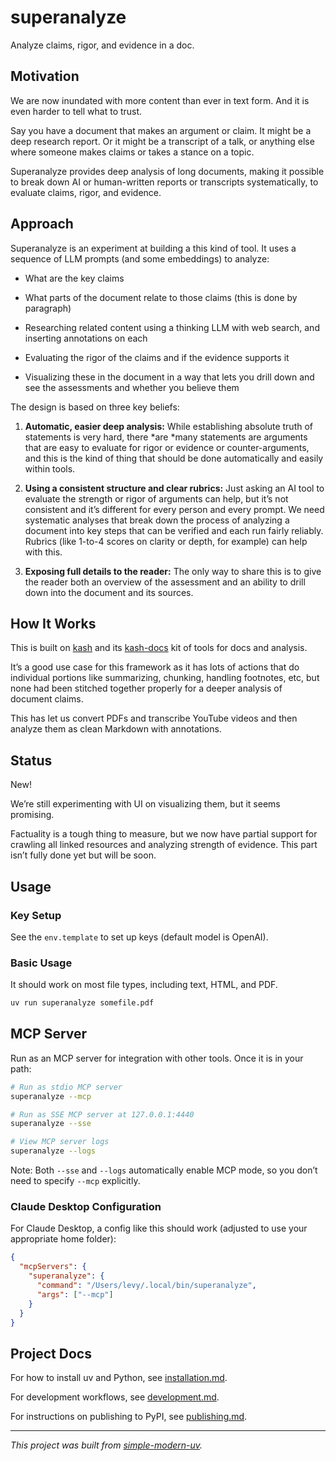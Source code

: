 # superanalyze

Analyze claims, rigor, and evidence in a doc.

## Motivation

We are now inundated with more content than ever in text form.
And it is even harder to tell what to trust.

Say you have a document that makes an argument or claim.
It might be a deep research report.
Or it might be a transcript of a talk, or anything else where someone makes claims or
takes a stance on a topic.

Superanalyze provides deep analysis of long documents, making it possible to break down
AI or human-written reports or transcripts systematically, to evaluate claims, rigor,
and evidence.

## Approach

Superanalyze is an experiment at building a this kind of tool.
It uses a sequence of LLM prompts (and some embeddings) to analyze:

- What are the key claims

- What parts of the document relate to those claims (this is done by paragraph)

- Researching related content using a thinking LLM with web search, and inserting
  annotations on each

- Evaluating the rigor of the claims and if the evidence supports it

- Visualizing these in the document in a way that lets you drill down and see the
  assessments and whether you believe them

The design is based on three key beliefs:

1. **Automatic, easier deep analysis:** While establishing absolute truth of statements
   is very hard, there *are *many statements are arguments that are easy to evaluate for
   rigor or evidence or counter-arguments, and this is the kind of thing that should be
   done automatically and easily within tools.

2. **Using a consistent structure and clear rubrics:** Just asking an AI tool to
   evaluate the strength or rigor of arguments can help, but it’s not consistent and
   it’s different for every person and every prompt.
   We need systematic analyses that break down the process of analyzing a document into
   key steps that can be verified and each run fairly reliably.
   Rubrics (like 1-to-4 scores on clarity or depth, for example) can help with this.

3. **Exposing full details to the reader:** The only way to share this is to give the
   reader both an overview of the assessment and an ability to drill down into the
   document and its sources.

## How It Works

This is built on [kash](https://www.github.com/jlevy/kash) and its
[kash-docs](https://www.github.com/jlevy/kash-docs) kit of tools for docs and analysis.

It’s a good use case for this framework as it has lots of actions that do individual
portions like summarizing, chunking, handling footnotes, etc, but none had been stitched
together properly for a deeper analysis of document claims.

This has let us convert PDFs and transcribe YouTube videos and then analyze them as
clean Markdown with annotations.

## Status

New!

We’re still experimenting with UI on visualizing them, but it seems promising.

Factuality is a tough thing to measure, but we now have partial support for crawling all
linked resources and analyzing strength of evidence.
This part isn’t fully done yet but will be soon.

## Usage

### Key Setup

See the `env.template` to set up keys (default model is OpenAI).

### Basic Usage

It should work on most file types, including text, HTML, and PDF.

```bash
uv run superanalyze somefile.pdf
```

## MCP Server

Run as an MCP server for integration with other tools.
Once it is in your path:

```bash
# Run as stdio MCP server
superanalyze --mcp

# Run as SSE MCP server at 127.0.0.1:4440
superanalyze --sse

# View MCP server logs
superanalyze --logs
```

Note: Both `--sse` and `--logs` automatically enable MCP mode, so you don’t need to
specify `--mcp` explicitly.

### Claude Desktop Configuration

For Claude Desktop, a config like this should work (adjusted to use your appropriate
home folder):

```json
{
  "mcpServers": {
    "superanalyze": {
      "command": "/Users/levy/.local/bin/superanalyze",
      "args": ["--mcp"]
    }
  }
}
```

## Project Docs

For how to install uv and Python, see [installation.md](installation.md).

For development workflows, see [development.md](development.md).

For instructions on publishing to PyPI, see [publishing.md](publishing.md).

* * *

*This project was built from
[simple-modern-uv](https://github.com/jlevy/simple-modern-uv).*
